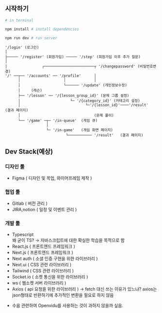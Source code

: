 ## 시작하기

```bash
# in terminal

npm install # install dependencies

npm run dev # run server
```


```
'/login' (로그인)
│
├───── '/register' (회원가입) ───── '/step' (회원가입 이후 추가 질문)
│
│                ┌───────────────────────┬ '/changepassword' (비밀번호변경)
'/' ──┬── '/accounts' ── '/profile'      │
      │                    │             │
      │                    └────── '/update' (개인정보수정)
      │     (레슨)
      ├── '/lesson' ── '/{lesson_group_id}' (문제 그룹 설정)
      │                       └─ '/{category_id}' (카테고리 설정)
      │                              └─'/{lesson_id}'────'/result'  (결과 페이지)
      │                                  (문제 풀이)
      └── '/game' ─┬─ '/in-queue'  (게임 큐)
                   │
                   └─ '/in-game'   (게임 화면 페이지)
                            └─────────── '/result'   (결과 페이지)
```

## Dev Stack(예상)

### 디자인 툴
- Figma          ( 디자인 및 목업, 와이어프레임 제작 )

### 협업 툴
- Gitlab         ( 버전 관리 )
- JIRA,notion    ( 일정 및 이벤트 관리 )

### 개발 툴
- Typescript     
왜 굳이 TS? -> 자바스크립트에 대한 확실한 학습을 목적으로 함
- React.js       ( 프론트엔드 프레임워크 )
- Next.js        ( 프론트엔드 프레임워크 )
- Next auth      ( 소셜 인증 구현을 위한 라이브러리 )
- Next.ui        ( CSS 관련 라이브러리 )
- Tailwind       ( CSS 관련 라이브러리 )
- Socket.io      ( 소켓 통신을 위한 라이브러리 )
- ws             ( 웹소켓 서버 라이브러리 )
- Axios          ( api 요청을 위한 라이브러리 )
-> fetch 대신 쓰는 이유가 있느냐? axios는 json형태로 반환하기에 추가적인 변환을 필요로 하지 않음

* 수음 관련하여 Openvidu를 사용하는 것이 과하지 않을까 싶음.